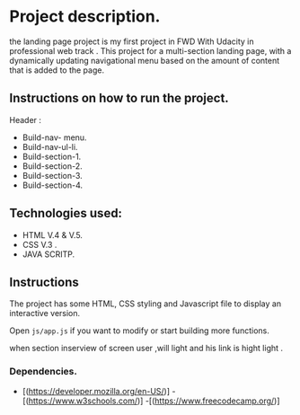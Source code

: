 # Project description.

the landing page project is my first project in FWD With Udacity in professional web track .
This project for a multi-section landing page, with a dynamically updating navigational menu based on the amount of content that is added to the page.

## Instructions on how to run the project.

Header :

- Build-nav- menu.
- Build-nav-ul-li.
- Build-section-1.
- Build-section-2.
- Build-section-3.
- Build-section-4.

## Technologies used:

- HTML V.4 & V.5.
- CSS V.3 .
- JAVA SCRITP.

## Instructions

The project has some HTML, CSS styling and Javascript file to display an interactive version.

Open `js/app.js` if you want to modify or start building more functions.

when section inserview of screen user ,will light and his link is hight light .

### Dependencies.

- [(https://developer.mozilla.org/en-US/)] -[(https://www.w3schools.com/)] -[(https://www.freecodecamp.org/)]
